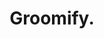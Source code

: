 ---
layout: /src/layouts/CaseStudyLayout.astro
title: Groomify.
theme: retro
color: text-neutral

description: A Single Page Application (SPA) developed by 3 developers using agile practices. Groomify takes inspiration from Helcim (a local company) and is built with VueJS.
role: mockup, research, ux/ui
year: 2022
client: undisclosed

isoione: /groomify-hand.png
isoitwo: /groomify-ipad.png
isoithree: /macbook.webp

challenge: the challenge.
challengeOne: Lead a group of developers to design and create a web application that addresses the common problem of aesthetically outdated pet groomer websites and try to implement a more modern approach.
challengeTwo: Learn how to effectively communicate and delegate directions to other developers as to simulate a professional development atmosphere. And, apply new technologies such as Vue.js, SCSS, and Figma on the fly.

istione: /groomify-pricing.png
istitwo: /groomify-rating.png
istithree: /groomify-contact.png

solution: the solution.
solutionOne: Through research and analysis of a local company I pieced together common modern themes and patterns that could be considered best practices in the sphere of Web Development.
solutionTwo: By focusing on a more modern approach to UI/UX I elaborated to my team that we would be able to reach a greater audience and enlargen our target demographics.
solutionThree: All that was left was to build the project and by maintaining a similar approach throughout the whole experience we were able to deliver a great looking product that adheres to common UI/UX best practices.

video: /yaba-video.webm

waveOne: /gw-one.svg
waveTwo: /gw-two.svg

takeaway: main takeaways.
takeawayOne: Lorem, ipsum dolor sit amet consectetur adipisicing elit. Nulla dolorum vel id debitis ullam neque nihil dignissimos saepe architecto laborum commodi ad possimus eveniet provident, nemo magni,
takeawayTwo: Lorem, ipsum dolor sit amet consectetur adipisicing elit. Nulla dolorum vel id debitis ullam neque nihil dignissimos saepe architecto laborum commodi ad possimus eveniet provident, nemo magni, 

next: /case-studies/yaba
previous: /case-studies/never-without-another
---